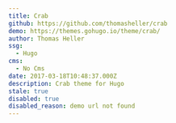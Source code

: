 ```yaml
---
title: Crab
github: https://github.com/thomasheller/crab
demo: https://themes.gohugo.io/theme/crab/
author: Thomas Heller
ssg:
  - Hugo
cms:
  - No Cms
date: 2017-03-18T10:48:37.000Z
description: Crab theme for Hugo
stale: true
disabled: true
disabled_reason: demo url not found
---
```

